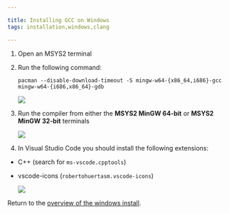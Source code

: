 ```yaml
---

title: Installing GCC on Windows
tags: installation,windows,clang

---
```


1. Open an MSYS2 terminal
1. Run the following command:

    `pacman --disable-download-timeout -S mingw-w64-{x86_64,i686}-gcc mingw-w64-{i686,x86_64}-gdb`

    ![](images/install-gifs/Windows/install-gpp-msys.gif)

1. Run the compiler from either the **MSYS2 MinGW 64-bit** or **MSYS2 MinGW 32-bit** terminals

    ![](images/install-gifs/Windows/demo-compiler.gif)

1. In Visual Studio Code you should install the following extensions:

  - C++ (search for `ms-vscode.cpptools`)
  - vscode-icons (`robertohuertasm.vscode-icons`)

    ![](images/install-gifs/extensions.gif)

Return to the [overview of the windows install](/articles/installation/windows).
